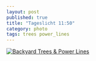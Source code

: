 ```yaml
---
layout: post
published: true
title: "Tageslicht 11:50"
category: photo
tags: trees power_lines
---
```


[![Backyard Trees & Power Lines](http://37.media.tumblr.com/19dbd18460163b60ce4ce3e3e7ff2ef5/tumblr_n6384qwn1f1rive1ro1_500.jpg)](http://dr3wh0.tumblr.com/post/86703894699/tageslicht-11-50 "View on Tumblr")